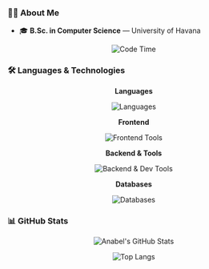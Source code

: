 ### 👩‍💻 About Me

* 🎓 **B.Sc. in Computer Science** — University of Havana

<div align="center">
    
![Code Time](http://img.shields.io/badge/Code%20Time-3%2C793%20hrs%2031%20mins-blue)

</div>


### 🛠️ Languages & Technologies

<div align="center">

**Languages** 

<img src="https://skillicons.dev/icons?i=py,cs,ts" alt="Languages" title="Python, C#, TypeScript" />

**Frontend** 

<img src="https://skillicons.dev/icons?i=html,css,react,angular" alt="Frontend Tools" title="HTML, CSS, React, Angular" />

**Backend & Tools** 

<img src="https://skillicons.dev/icons?i=dotnet,docker" alt="Backend & Dev Tools" title=".NET, Docker" />

**Databases** 

<img src="https://skillicons.dev/icons?i=mysql,postgres" alt="Databases" title="MySQL, PostgreSQL" />

</div>

### 📊 GitHub Stats

<div align="center">

![Anabel's GitHub Stats](https://github-readme-stats.vercel.app/api?username=anabel02\&show_icons=true\&theme=tokyonight\&hide=prs\&count_private=true)

![Top Langs](https://github-readme-stats.vercel.app/api/top-langs/?username=anabel02&theme=tokyonight)

</div>
